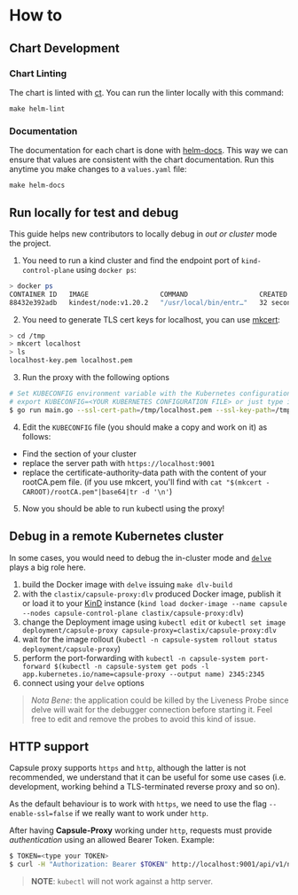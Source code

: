 # How to

## Chart Development

### Chart Linting

The chart is linted with [ct](https://github.com/helm/chart-testing). You can run the linter locally with this command:

```
make helm-lint
```

### Documentation

The documentation for each chart is done with [helm-docs](https://github.com/norwoodj/helm-docs). This way we can ensure that values are consistent with the chart documentation. Run this anytime you make changes to a `values.yaml` file:

```
make helm-docs
```

## Run locally for test and debug

This guide helps new contributors to locally debug in _out or cluster_ mode the project.

1. You need to run a kind cluster and find the endpoint port of `kind-control-plane` using `docker ps`:

```bash
> docker ps
CONTAINER ID   IMAGE                  COMMAND                  CREATED          STATUS          PORTS                       NAMES
88432e392adb   kindest/node:v1.20.2   "/usr/local/bin/entr…"   32 seconds ago   Up 28 seconds   127.0.0.1:64582->6443/tcp   kind-control-plane
```

2. You need to generate TLS cert keys for localhost, you can use [mkcert](https://github.com/FiloSottile/mkcert):

```bash
> cd /tmp
> mkcert localhost
> ls
localhost-key.pem localhost.pem
```

3. Run the proxy with the following options

```bash
# Set KUBECONFIG environment variable with the Kubernetes configuration file if you are not currently using it.
# export KUBECONFIG=<YOUR KUBERNETES CONFIGURATION FILE> or just type it before the command, i.e. `KUBECONFIG=<YOUR KUBERNETES CONFIGURATION FILE> go run main.go ...`
$ go run main.go --ssl-cert-path=/tmp/localhost.pem --ssl-key-path=/tmp/localhost-key.pem  --enable-ssl=true
```

4. Edit the `KUBECONFIG` file (you should make a copy and work on it) as follows:
- Find the section of your cluster
- replace the server path with `https://localhost:9001`
- replace the certificate-authority-data path with the content of your rootCA.pem file. (if you use mkcert, you'll find with `cat "$(mkcert -CAROOT)/rootCA.pem"|base64|tr -d '\n'`)

5. Now you should be able to run kubectl using the proxy!

## Debug in a remote Kubernetes cluster

In some cases, you would need to debug the in-cluster mode and [`delve`](https://github.com/go-delve/delve) plays a big role here.

1. build the Docker image with `delve` issuing `make dlv-build`
2. with the `clastix/capsule-proxy:dlv` produced Docker image, publish it or load it to your [KinD](https://github.com/kubernetes-sigs/kind) instance (`kind load docker-image --name capsule --nodes capsule-control-plane clastix/capsule-proxy:dlv`)
3. change the Deployment image using `kubectl edit` or `kubectl set image deployment/capsule-proxy capsule-proxy=clastix/capsule-proxy:dlv`
4. wait for the image rollout (`kubectl -n capsule-system rollout status deployment/capsule-proxy`)
5. perform the port-forwarding with `kubectl -n capsule-system port-forward $(kubectl -n capsule-system get pods -l app.kubernetes.io/name=capsule-proxy --output name) 2345:2345`
6. connect using your `delve` options

> _Nota Bene_: the application could be killed by the Liveness Probe since delve will wait for the debugger connection before starting it.
> Feel free to edit and remove the probes to avoid this kind of issue.

## HTTP support

Capsule proxy supports `https` and `http`, although the latter is not recommended, we understand that it can be useful for some use cases (i.e. development, working behind a TLS-terminated reverse proxy and so on).

As the default behaviour is to work with `https`, we need to use the flag `--enable-ssl=false` if we really want to work under `http`.

After having **Capsule-Proxy** working under `http`, requests must provide *authentication* using an allowed Bearer Token. Example:

```bash
$ TOKEN=<type your TOKEN>
$ curl -H "Authorization: Bearer $TOKEN" http://localhost:9001/api/v1/namespaces
```

> **NOTE**: `kubectl` will not work against a http server.

